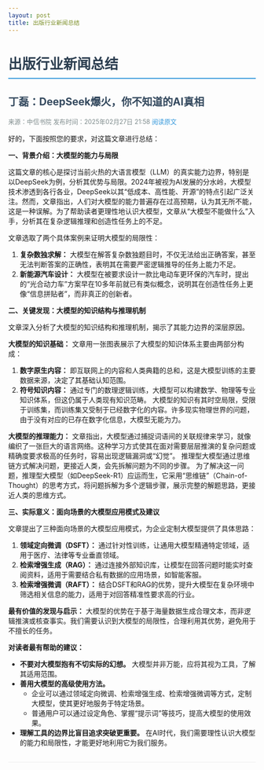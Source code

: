 ```yaml
---
layout: post
title: 出版行业新闻总结
---
```


<style>
h1 { 
    color: #2c3e50;
    border-bottom: 2px solid #3498db;
    padding-bottom: 10px;
}
h2 { 
    color: #34495e;
    margin-top: 30px;
}
.meta-info {
    color: #7f8c8d;
    font-size: 0.9em;
    margin-bottom: 15px;
}
.article-link {
    color: #3498db;
    text-decoration: none;
}
.article-link:hover {
    text-decoration: underline;
}
.divider {
    border-top: 1px solid #eee;
    margin: 30px 0;
}
</style>

# 出版行业新闻总结

## 丁磊：DeepSeek爆火，你不知道的AI真相

<div class="meta-info">
来源：中信书院  
发布时间：2025年02月27日 21:58  
<a href='https://mp.weixin.qq.com/s/Td2tGWO8b46fElz9pEgPQw' class='article-link' target='_blank'>阅读原文</a>
</div>

好的，下面按照您的要求，对这篇文章进行总结：

**一、背景介绍：大模型的能力与局限**

这篇文章的核心是探讨当前火热的大语言模型（LLM）的真实能力边界，特别是以DeepSeek为例，分析其优势与局限。2024年被视为AI发展的分水岭，大模型技术渗透到各行各业，DeepSeek以其“低成本、高性能、开源”的特点引起广泛关注。然而，文章指出，人们对大模型的能力普遍存在过高预期，认为其无所不能，这是一种误解。为了帮助读者更理性地认识大模型，文章从“大模型不能做什么”入手，分析其在复杂逻辑推理和创造性任务上的不足。

文章选取了两个具体案例来证明大模型的局限性：

1.  **复杂数独求解：** 大模型在解答复杂数独题目时，不仅无法给出正确答案，甚至无法判断答案的正确性，表明其在需要严密逻辑推导的任务上能力不足。
2.  **新能源汽车设计：** 大模型在被要求设计一款比电动车更环保的汽车时，提出的“光合动力车”方案早在10多年前就已有类似概念，说明其在创造性任务上更像“信息拼贴者”，而非真正的创新者。

**二、关键发现：大模型的知识结构与推理机制**

文章深入分析了大模型的知识结构和推理机制，揭示了其能力边界的深层原因。

**大模型的知识基础：** 文章用一张图表展示了大模型的知识体系主要由两部分构成：

1.  **数字原生内容：** 即互联网上的内容和人类典籍的总和，这是大模型训练的主要数据来源，决定了其基础认知范围。
2.  **符号知识内容：** 通过专门的数理逻辑训练，大模型可以构建数学、物理等专业知识体系，但这仍属于人类现有知识范畴。
大模型的知识有其时空局限，受限于训练集，而训练集又受制于已经数字化的内容。许多现实物理世界的问题，由于没有对应的已存在数字化信息，大模型无能为力。

**大模型的推理能力：** 文章指出，大模型通过捕捉词语间的关联规律来学习，就像编织了一张巨大的语言网络。这种学习方式使其在面对需要层层推演的复杂问题或精确度要求极高的任务时，容易出现逻辑漏洞或“幻觉”。
推理型大模型通过思维链方式解决问题，更接近人类，会先拆解问题为不同的步骤。
为了解决这一问题，推理型大模型（如DeepSeek-R1）应运而生，它采用“思维链”（Chain-of-Thought）的思考方式，将问题拆解为多个逻辑步骤，展示完整的解题思路，更接近人类的思维方式。

**三、实际意义：面向场景的大模型应用模式及建议**

文章提出了三种面向场景的大模型应用模式，为企业定制大模型提供了具体思路：

1.  **领域定向微调（DSFT）：** 通过针对性训练，让通用大模型精通特定领域，适用于医疗、法律等专业垂直领域。
2.  **检索增强生成（RAG）：** 通过连接外部知识库，让模型在回答问题时能实时查阅资料，适用于需要结合私有数据的应用场景，如智能客服。
3.  **检索增强微调（RAFT）：** 结合DSFT和RAG的优势，提升大模型在复杂环境中筛选相关信息的能力，适用于对回答精准性要求高的行业。

**最有价值的发现与启示：** 大模型的优势在于基于海量数据生成合理文本，而非逻辑推演或核查事实。我们需要认识到大模型的局限性，合理利用其优势，避免用于不擅长的任务。

**对读者最有帮助的建议：**

*   **不要对大模型抱有不切实际的幻想。** 大模型并非万能，应将其视为工具，了解其适用范围。
*   **善用大模型的高级使用方法。**
    *   企业可以通过领域定向微调、检索增强生成、检索增强微调等方式，定制大模型，使其更好地服务于特定场景。
    *   普通用户可以通过设定角色、掌握“提示词”等技巧，提高大模型的使用效果。
*   **理解工具的边界比盲目追求突破更重要。** 在AI时代，我们需要理性认识大模型的能力和局限性，才能更好地利用它为我们服务。

<div class="divider"></div>

